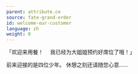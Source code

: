 ```yaml
---
parent: attribute.ce
source: fate-grand-order
id: welcome-our-customer
language: zh
weight: 0
---
```


「欢迎来用餐！
　我已经为大姐姐预约好席位了哦！」

前来迎接的是四位少年。
休憩之刻还请随您心意……
